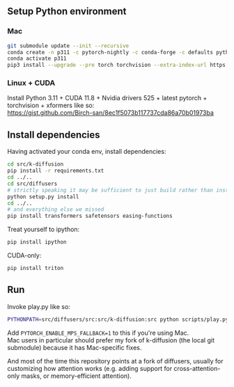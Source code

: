 ## Setup Python environment

### Mac

```bash
git submodule update --init --recursive
conda create -n p311 -c pytorch-nightly -c conda-forge -c defaults python==3.11
conda activate p311
pip3 install --upgrade --pre torch torchvision --extra-index-url https://download.pytorch.org/whl/nightly/cpu
```

### Linux + CUDA

Install Python 3.11 + CUDA 11.8 + Nvidia drivers 525 + latest pytorch + torchvision + xformers like so:  
https://gist.github.com/Birch-san/8ec1f5073b117737cda86a70b01973ba

## Install dependencies

Having activated your conda env, install dependencies:

```bash
cd src/k-diffusion
pip install -r requirements.txt
cd ../..
cd src/diffusers
# strictly speaking it may be sufficient to just build rather than install, since we're gonna PYTHONPATH diffusers anyway
python setup.py install
cd ../..
# and everything else we missed
pip install transformers safetensors easing-functions
```

Treat yourself to ipython:

```bash
pip install ipython
```

CUDA-only:

```bash
pip install triton
```

## Run

Invoke play.py like so:

```bash
PYTHONPATH=src/diffusers/src:src/k-diffusion:src python scripts/play.py
```

Add `PYTORCH_ENABLE_MPS_FALLBACK=1` to this if you're using Mac.  
Mac users in particular should prefer my fork of k-diffusion (the local git submodule) because it has Mac-specific fixes.

And most of the time this repository points at a fork of diffusers, usually for customizing how attention works (e.g. adding support for cross-attention-only masks, or memory-efficient attention).
